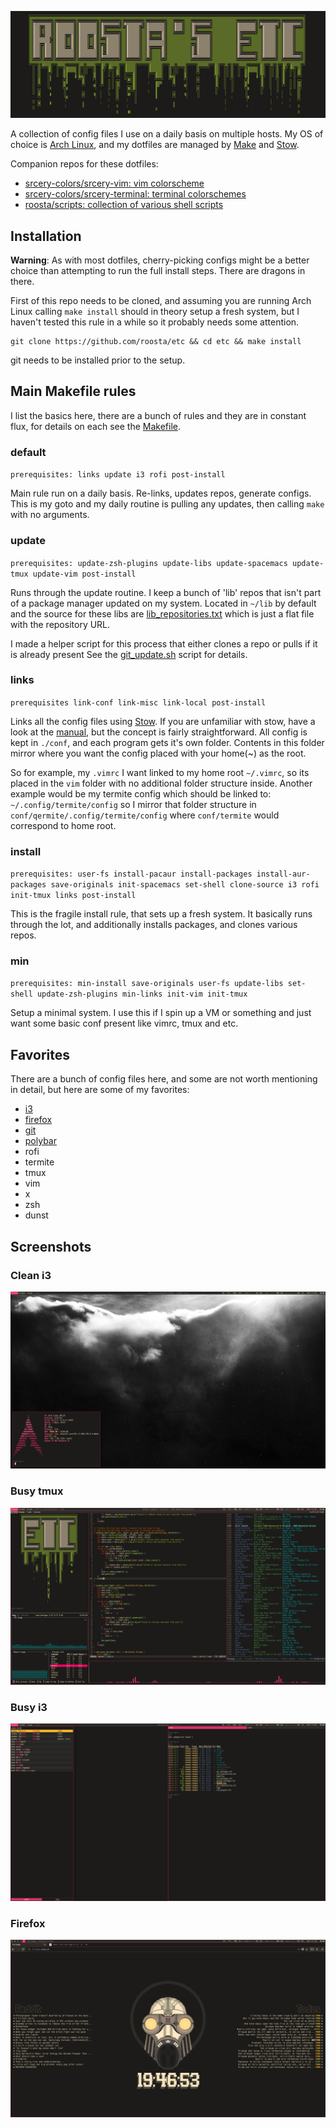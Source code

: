![title](https://raw.githubusercontent.com/roosta/assets/master/etc/title.png)

A collection of config files I use on a daily basis on multiple hosts. My OS of
choice is [Arch Linux](https://www.archlinux.org/), and my dotfiles are managed
by [Make](https://www.gnu.org/software/make/) and
[Stow](https://www.gnu.org/software/stow/).

Companion repos for these dotfiles:

- [srcery-colors/srcery-vim: vim colorscheme](https://github.com/srcery-colors/srcery-vim)
- [srcery-colors/srcery-terminal: terminal colorschemes](https://github.com/srcery-colors/srcery-terminal)
- [roosta/scripts: collection of various shell scripts](https://github.com/roosta/scripts)

## Installation

**Warning**: As with most dotfiles, cherry-picking configs might be a better
choice than attempting to run the full install steps. There are dragons in
there.

First of this repo needs to be cloned, and assuming you are running Arch Linux
calling `make install` should in theory setup a fresh system, but I haven't
tested this rule in a while so it probably needs some attention.
```shell
git clone https://github.com/roosta/etc && cd etc && make install
```

git needs to be installed prior to the setup.

## Main Makefile rules

I list the basics here, there are a bunch of rules and they are in constant
flux, for details on each see the [Makefile](Makefile).

### default

`prerequisites: links update i3 rofi post-install`

Main rule run on a daily basis. Re-links, updates repos, generate configs. This
is my goto and my daily routine is pulling any updates, then calling `make`
with no arguments.

### update

`prerequisites: update-zsh-plugins update-libs update-spacemacs update-tmux update-vim post-install`

Runs through the update routine. I keep a bunch of 'lib' repos that isn't part
of a package manager updated on my system. Located in `~/lib` by default and
the source for these libs are [lib_repositories.txt](lib_repositories.txt)
which is just a flat file with the repository URL.

I made a helper script for this process that either clones a repo or pulls if
it is already present See the [git_update.sh](scripts/git_update.sh)
script for details.

### links

`prerequisites link-conf link-misc link-local post-install`

Links all the config files using [Stow](https://www.gnu.org/software/stow/). If
you are unfamiliar with stow, have a look at the
[manual](https://www.gnu.org/software/stow/manual/), but the concept is fairly
straightforward. All config is kept in `./conf`, and each program gets it's own
folder. Contents in this folder mirror where you want the config placed with
your home(~) as the root.

So for example, my `.vimrc` I want linked to my home root `~/.vimrc`, so its
placed in the `vim` folder with no additional folder structure inside. Another
example would be my termite config which should be linked to:
`~/.config/termite/config` so I mirror that folder structure in
`conf/qermite/.config/termite/config` where `conf/termite` would correspond to
home root.

### install

`prerequisites: user-fs install-pacaur install-packages install-aur-packages save-originals init-spacemacs set-shell clone-source i3 rofi init-tmux links post-install`

This is the fragile install rule, that sets up a fresh system. It basically
runs through the lot, and additionally installs packages, and clones various
repos.

### min

`prerequisites: min-install save-originals user-fs update-libs set-shell update-zsh-plugins min-links init-vim init-tmux`

Setup a minimal system. I use this if I spin up a VM or something and just want
some basic conf present like vimrc, tmux and etc.

## Favorites

There are a bunch of config files here, and some are not worth mentioning in
detail, but here are some of my favorites:

- [i3](https://github.com/roosta/etc/tree/master/conf/i3)
- [firefox](https://github.com/roosta/etc/tree/master/conf/firefox)
- [git](https://github.com/roosta/etc/tree/master/conf/git)
- [polybar](https://github.com/roosta/etc/tree/master/conf/polybar)
- rofi
- termite
- tmux
- vim
- x
- zsh
- dunst


## Screenshots

###  Clean i3

![clean](https://raw.githubusercontent.com/roosta/assets/master/etc/clean.jpg)

### Busy tmux

![busy](https://raw.githubusercontent.com/roosta/assets/master/etc/busy.png)

### Busy i3

![busy2](https://raw.githubusercontent.com/roosta/assets/master/etc/busy2.png)

### Firefox

![firefox](https://raw.githubusercontent.com/roosta/assets/master/etc/firefox.png)
